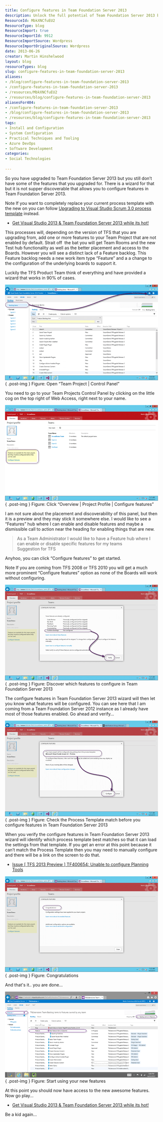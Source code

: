 ```yaml
---
title: Configure features in Team Foundation Server 2013
description: Unlock the full potential of Team Foundation Server 2013 by configuring essential features with our step-by-step guide. Enhance your project management today!
ResourceId: MbkXNCfuEU2
ResourceType: blog
ResourceImport: true
ResourceImportId: 9912
ResourceImportSource: Wordpress
ResourceImportOriginalSource: Wordpress
date: 2013-06-26
creator: Martin Hinshelwood
layout: blog
resourceTypes: blog
slug: configure-features-in-team-foundation-server-2013
aliases:
- /blog/configure-features-in-team-foundation-server-2013
- /configure-features-in-team-foundation-server-2013
- /resources/MbkXNCfuEU2
- /resources/blog/configure-features-in-team-foundation-server-2013
aliasesFor404:
- /configure-features-in-team-foundation-server-2013
- /blog/configure-features-in-team-foundation-server-2013
- /resources/blog/configure-features-in-team-foundation-server-2013
tags:
- Install and Configuration
- System Configuration
- Practical Techniques and Tooling
- Azure DevOps
- Software Development
categories:
- Social Technologies

---
```

So you have upgraded to Team Foundation Server 2013 but you still don’t have some of the features that you upgraded for. There is a wizard for that but it is not supper discoverable that allows you to configure features in Team Foundation Server 2013.

Note If you want to completely replace your current process template with the new on you can follow [Upgrading to Visual Studio Scrum 3.0 process template](http://nkdagility.com/upgrading-to-visual-studio-scrum-3-0-process-template-in-tfs-2013/) instead.

- [Get Visual Studio 2013 & Team Foundation Server 2013 while its hot!](http://nkdagility.com/get-visual-studio-2013-team-foundation-server-while-its-hot/)

This processes will, depending on the version of TFS that you are upgrading from, add one or more features to your Team Project that are not enabled by default. Strait off  the bat you will get Team Rooms and the new Test hub functionality as well as the better placement and access to the Boards. However you will see a distinct lack of a Feature backlog. This Feature backlog needs a new work item type “Feature” and a a change to the configuration of the underlying boards to support it.

Luckily the TFS Product Team think of everything and have provided a wizard that works in 90% of cases.

![image](images/image41-1-1.png "image")  
{ .post-img }
Figure: Open “Team Project | Control Panel”

You need to go to your Team Projects Control Panel by clicking on the little cog on the top right of Web Access, right next to your name.

![image](images/image42-2-2.png "image")  
{ .post-img }
Figure: Click “Overview | Project Profile | Configure features”

I am not sure about the placement and discoverability of this panel, but then it is a preview and they may stick it somewhere else. I would like to see a “Features” hub where I can enable and disable features and maybe a dismissible call to action near the heading for enabling things that are new.

> As a Team Administrator I would like to have a Feature hub where I can enable or disable specific features for my teams  
> Suggestion for TFS

Anyhoo, you can click “Configure features” to get started.

Note If you are coming from TFS 2008 or TFS 2010 you will get a much more prominent “Configure features” option as none of the Boards will work without configuring.

![image](images/image43-3-3.png "image")  
{ .post-img }
Figure: Discover which features to configure in Team Foundation Server 2013

The configure features in Team Foundation Server 2013 wizard will then let you know what features will be configured. You can see here that I am coming from a Team Foundation Server 2012 instance as I already have most of those features enabled. Go ahead and verify…

![image](images/image44-4-4.png "image")  
{ .post-img }
Figure: Check the Process Template match before you configure features in Team Foundation Server 2013

When you verify the configure features in Team Foundation Server 2013 wizard will identify which process template best matches so that it can load the settings from that template. If you get an error at this point because it can’t match the Process Template then you may need to manually configure and there will be a link on the screen to do that.

- [Issue \[ TFS 2013 Preview \] TF400654: Unable to configure Planning Tools](http://nkdagility.com/issue-tfs-2013-preview-tf400654-unable-to-configure-planning-tools/ "TF400654: Unable to configure Planning Tools")

![image](images/image45-5-5.png "image")  
{ .post-img }
Figure: Congratulations

And that's it.. you are done…

![image](images/image46-6-6.png "image")  
{ .post-img }
Figure: Start using your new features

At this point you should now have access to the new awesome features. Now go play…

- [Get Visual Studio 2013 & Team Foundation Server 2013 while its hot!](http://nkdagility.com/get-visual-studio-2013-team-foundation-server-while-its-hot/)

Be a kid again…
